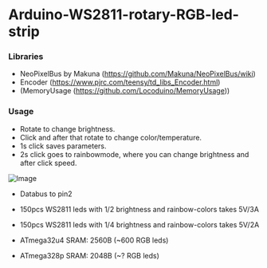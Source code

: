 # Arduino-WS2811-rotary-RGB-led-strip

### Libraries
- NeoPixelBus by Makuna (https://github.com/Makuna/NeoPixelBus/wiki)
- Encoder (https://www.pjrc.com/teensy/td_libs_Encoder.html)
- (MemoryUsage (https://github.com/Locoduino/MemoryUsage))

### Usage
- Rotate to change brightness.
- Click and after that rotate to change color/temperature.
- 1s click saves parameters.
- 2s click goes to rainbowmode, where you can change brightness and after click speed.

![Image](https://github.com/mcgurk/Arduino-WS2811-rotary-RGB-led-strip/raw/master/Arduino_UNO_WS2811-ledstrip_with_rotaryencoder.jpg)

- Databus to pin2

- 150pcs WS2811 leds with 1/2 brightness and rainbow-colors takes 5V/3A
- 150pcs WS2811 leds with 1/4 brightness and rainbow-colors takes 5V/2A

- ATmega32u4 SRAM: 2560B (~600 RGB leds)
- ATmega328p SRAM: 2048B (~? RGB leds)
